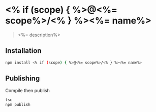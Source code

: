 # <% if (scope) { %>@<%= scope%>/<% } %><%= name%>
> <%= description%>

## Installation

```bash
npm install <% if (scope) { %>@<%= scope%>/<% } %><%= name%>
```

## Publishing
Compile then publish
```bash
tsc
npm publish
```
